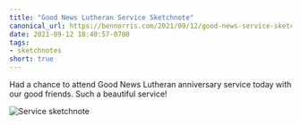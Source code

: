 ```yaml
---
title: "Good News Lutheran Service Sketchnote"
canonical_url: https://bennorris.com/2021/09/12/good-news-service-sketchnote
date: 2021-09-12 18:40:57-0700
tags:
- sketchnotes
short: true
---
```


Had a chance to attend Good News Lutheran anniversary service today with our good friends. Such a beautiful service!

![Service sketchnote](https://media.bennorris.com/images/gospelsketcher/general/sep-21-good-news-lutheran.jpeg)
